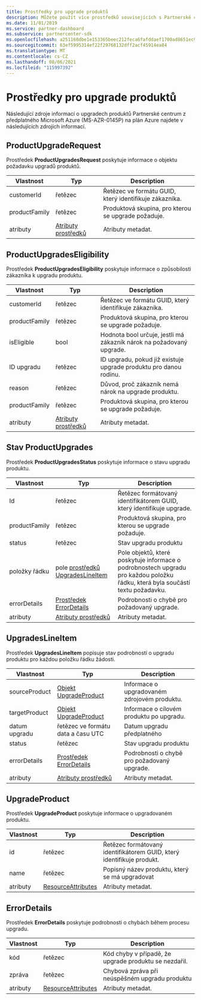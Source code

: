 ```yaml
---
title: Prostředky pro upgrade produktů
description: Můžete použít více prostředků souvisejících s Partnerské centrum upgradu produktů na plán Azure. Patří mezi ně ProductUpgradeRequest, ProductUpgradesEligibility, ProductUpgradesStatus, UpgradesLineItem, UpgradeProduct a ErrorDetails.
ms.date: 11/01/2019
ms.service: partner-dashboard
ms.subservice: partnercenter-sdk
ms.openlocfilehash: a251168dbe1e153365beec212feca6fafddaef1700ad8651ec9d459aebf24600
ms.sourcegitcommit: 63ef5995314ef22f29768132dff2acf45914ea84
ms.translationtype: MT
ms.contentlocale: cs-CZ
ms.lasthandoff: 08/06/2021
ms.locfileid: "115997392"
---
```

# <a name="product-upgrade-resources"></a>Prostředky pro upgrade produktů

Následující zdroje informací o upgradech produktů Partnerské centrum z předplatného Microsoft Azure (MS-AZR-0145P) na plán Azure najdete v následujících zdrojích informací.

## <a name="productupgraderequest"></a>ProductUpgradeRequest

Prostředek **ProductUpgradesRequest** poskytuje informace o objektu požadavku upgradů produktů.

| Vlastnost      | Typ                                                          | Description                                                |
|---------------|---------------------------------------------------------------|------------------------------------------------------------|
| customerId    | řetězec                                                        | Řetězec ve formátu GUID, který identifikuje zákazníka.      |
| productFamily | řetězec                                                        | Produktová skupina, pro kterou se upgrade požaduje. |
| atributy    | [Atributy prostředků](utility-resources.md#resourceattributes) | Atributy metadat.                                   |

## <a name="productupgradeseligibility"></a>ProductUpgradesEligibility

Prostředek **ProductUpgradesEligibility** poskytuje informace o způsobilosti zákazníka k upgradu produktu.

| Vlastnost      | Typ                                                          | Description                                                                      |
|---------------|---------------------------------------------------------------|----------------------------------------------------------------------------------|
| customerId    | řetězec                                                        | Řetězec ve formátu GUID, který identifikuje zákazníka.                            |
| productFamily | řetězec                                                        | Produktová skupina, pro kterou se upgrade požaduje.                       |
| isEligible    | bool                                                          | Hodnota bool určuje, jestli má zákazník nárok na požadovaný upgrade. |
| ID upgradu     | řetězec                                                        | ID upgradu, pokud již existuje upgrade produktu pro danou rodinu.        |
| reason        | řetězec                                                        | Důvod, proč zákazník nemá nárok na upgrade produktu.                |
| productFamily | řetězec                                                        | Produktová skupina, pro kterou se upgrade požaduje.                       |
| atributy    | [Atributy prostředků](utility-resources.md#resourceattributes) | Atributy metadat.                                                         |

## <a name="productupgradesstatus"></a>Stav ProductUpgrades

Prostředek **ProductUpgradesStatus** poskytuje informace o stavu upgradu produktu.

| Vlastnost | Typ   | Description                                          |
|----------|--------|------------------------------------------------------|
| Id       | řetězec | Řetězec formátovaný identifikátorem GUID, který identifikuje upgrade. |
| productFamily       | řetězec                                                         | Produktová skupina, pro kterou se upgrade požaduje.
| status              | řetězec                                                         | Stav upgradu produktu
| položky řádku           | pole [prostředků UpgradesLineItem](#upgradeslineitem)       | Pole objektů, které poskytuje informace o podrobnostech upgradu pro každou položku řádku, která byla součástí textu požadavku.
| errorDetails        | [Prostředek ErrorDetails](#errordetails)                         | Podrobnosti o chybě pro požadovaný upgrade.
| atributy          | [Atributy prostředků](utility-resources.md#resourceattributes)  | Atributy metadat. |

## <a name="upgradeslineitem"></a>UpgradesLineItem

Prostředek **UpgradesLineItem** popisuje stav podrobností o upgradu produktu pro každou položku řádku žádosti.

| Vlastnost      | Typ                                                          | Description                                       |
|---------------|---------------------------------------------------------------|---------------------------------------------------|
| sourceProduct | [Objekt UpgradeProduct](#upgradeproduct)                      | Informace o upgradovaném zdrojovém produktu. |
| targetProduct | [Objekt UpgradeProduct](#upgradeproduct)                      | Informace o cílovém produktu po upgradu.   |
| datum upgradu  | řetězec ve formátu data a času UTC                                | Datum upgradu předplatného           |
| status        | řetězec                                                        | Stav upgradu produktu                |
| errorDetails  | [Prostředek ErrorDetails](#errordetails)                        | Podrobnosti o chybě pro požadovaný upgrade.          |
| atributy    | [Atributy prostředků](utility-resources.md#resourceattributes) | Atributy metadat.                          |

## <a name="upgradeproduct"></a>UpgradeProduct

Prostředek **UpgradeProduct** poskytuje informace o upgradovaném produktu.

| Vlastnost   | Typ                                                          | Description                                          |
|------------|---------------------------------------------------------------|------------------------------------------------------|
| id         | řetězec                                                        | Řetězec formátovaný identifikátorem GUID, který identifikuje produkt. |
| name       | řetězec                                                        | Popisný název produktu, který se má upgradovat         |
| atributy | [ResourceAttributes](utility-resources.md#resourceattributes) | Atributy metadat.                             |

## <a name="errordetails"></a>ErrorDetails

Prostředek **ErrorDetails** poskytuje podrobnosti o chybách během procesu upgradu.

| Vlastnost   | Typ                                                          | Description                                       |
|------------|---------------------------------------------------------------|---------------------------------------------------|
| kód       | řetězec                                                        | Kód chyby v případě, že upgrade produktu se nezdařil.      |
| zpráva    | řetězec                                                        | Chybová zpráva při neúspěšném upgradu produktu |
| atributy | [ResourceAttributes](utility-resources.md#resourceattributes) | Atributy metadat.                          |
